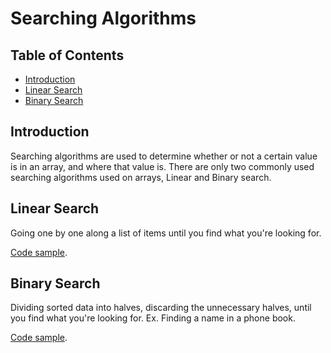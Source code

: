 # Searching Algorithms

## Table of Contents

* [Introduction](#introduction)
* [Linear Search](#linear-search)
* [Binary Search](#binary-search)

## Introduction

Searching algorithms are used to determine whether or not a certain value is in an array, and where that value is. There are only two commonly used searching algorithms used on arrays, Linear and Binary search.

## Linear Search

Going one by one along a list of items until you find what you're looking for.

[Code sample](../programming-in-java/07-sample-code.md#linear-search).

## Binary Search

Dividing sorted data into halves, discarding the unnecessary halves, until you
find what you're looking for. Ex. Finding a name in a phone book.

[Code sample](../programming-in-java/07-sample-code.md#binary-search).

